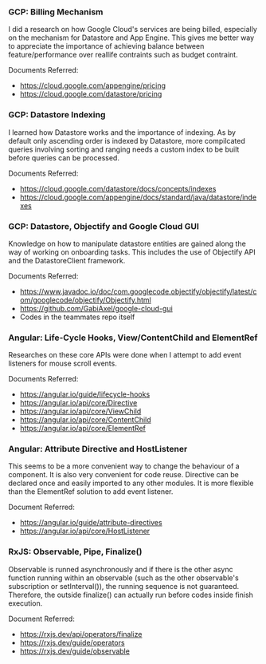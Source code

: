 ### GCP: Billing Mechanism

I did a research on how Google Cloud's services are being billed, especially on the mechanism for
Datastore and App Engine. This gives me better way to appreciate the importance of achieving balance
between feature/performance over reallife contraints such as budget contraint.

Documents Referred:
* https://cloud.google.com/appengine/pricing
* https://cloud.google.com/datastore/pricing

### GCP: Datastore Indexing

I learned how Datastore works and the importance of indexing. As by default only ascending order
is indexed by Datastore, more compilcated queries involving sorting and ranging needs a custom index
to be built before queries can be processed.

Documents Referred:
* https://cloud.google.com/datastore/docs/concepts/indexes
* https://cloud.google.com/appengine/docs/standard/java/datastore/indexes

### GCP: Datastore, Objectify and Google Cloud GUI

Knowledge on how to manipulate datastore entities are gained along the way of working on onboarding
tasks. This includes the use of Objectify API and the DatastoreClient framework.

Documents Referred:
* https://www.javadoc.io/doc/com.googlecode.objectify/objectify/latest/com/googlecode/objectify/Objectify.html
* https://github.com/GabiAxel/google-cloud-gui
* Codes in the teammates repo itself

### Angular: Life-Cycle Hooks, View/ContentChild and ElementRef

Researches on these core APIs were done when I attempt to add event listeners for mouse scroll events.

Documents Referred:
* https://angular.io/guide/lifecycle-hooks
* https://angular.io/api/core/Directive
* https://angular.io/api/core/ViewChild
* https://angular.io/api/core/ContentChild
* https://angular.io/api/core/ElementRef

### Angular: Attribute Directive and HostListener

This seems to be a more convenient way to change the behaviour of a component. It is also very convenient for
code reuse. Directive can be declared once and easily imported to any other modules. It is more flexible than
the ElementRef solution to add event listener.

Document Referred:
* https://angular.io/guide/attribute-directives
* https://angular.io/api/core/HostListener

### RxJS: Observable, Pipe, Finalize()

Observable is runned asynchronously and if there is the other async function running within an observable (such
as the other observable's subscription or setInterval()), the running sequence is not guaranteed. Therefore, the
outside finalize() can actually run before codes inside finish execution.

Document Referred:
* https://rxjs.dev/api/operators/finalize
* https://rxjs.dev/guide/operators
* https://rxjs.dev/guide/observable